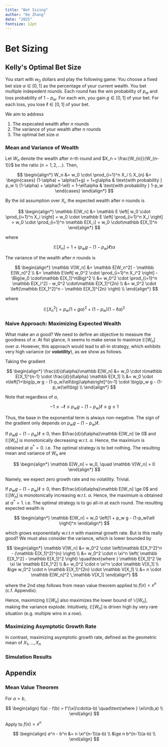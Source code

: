```yaml
---
title: "Bet Sizing"
author: "Ke Zhang"
date: "2025"
fontsize: 12pt
---
```


# Bet Sizing

## Kelly's Optimal Bet Size

You start with $w_0$ dollars and play the following game: You choose a fixed bet size $\alpha\in[0,1]$ as the percentage of your current wealth. You bet multiple indepedent rounds. Each round has the win probability of $p_w$ and loss probability of $1-p_w$. For each win, you gain $g\in[0,1]$ of your bet. For each loss, you lose $\ell\in[0,1]$ of your bet.

We aim to address

1. The expecated wealth after $n$ rounds
2. The variance of your wealth after $n$ rounds
3. The optimal bet size $\alpha$

### Mean and Variance of Wealth

Let $W_n$ denote the wealth after $n$-th round and $X_n = \frac{W_{n}}{W_{n-1}}$ be the ratio ($n=1,2,\dots$). Then,

$$
\begin{align*}
W_n &= w_0 \cdot \prod_{i=1}^n X_i \\
X_{n} &=
\begin{cases}
(1-\alpha) + \alpha(1+g) = 1+g\alpha       & \text{with probability } p_w \\
(1-\alpha) + \alpha(1-\ell) = 1-\ell\alpha & \text{with probability } 1-p_w
\end{cases}
\end{align*}
$$

By the iid assumption over $X_i$, the expected wealth after $n$ rounds is

$$
\begin{align*}
\mathbb E[W_n]
&= \mathbb E \left[ w_0 \cdot \prod_{i=1}^n X_i \right]
= w_0 \cdot \mathbb E \left[ \prod_{i=1}^n X_i \right]
= w_0 \cdot \prod_{i=1}^n \mathbb E[X_i]
= w_0 \cdot\mathbb E[X_1]^n
\end{align*}
$$

where

$$
\mathbb E[X_{n}] = 1+\big(p_w g - (1-p_w)\ell\big)\alpha
$$

The variance of the wealth after $n$ rounds is

$$
\begin{align*}
\mathbb V[W_n]
&= \mathbb E[W_n^2] - \mathbb E[W_n]^2 \\
&= \mathbb E\left[ w_0^2 \cdot \prod_{i=1}^n X_i^2 \right] - \Big(w_0 \cdot\mathbb E[X_1]^n\Big)^2 \\
&= w_0^2 \cdot \prod_{i=1}^n \mathbb E[X_i^2] - w_0^2 \cdot\mathbb E[X_1]^{2n} \\
&= w_0^2 \cdot \left(\mathbb E[X_1^2]^n - \mathbb E[X_1]^{2n} \right) \\
\end{align*}
$$

where

$$
\mathbb E[X_{n}^2] = p_w(1+g\alpha)^2 + (1-p_w)(1-\ell\alpha)^2
$$

### Naive Approach: Maximizing Expected Wealth

What make an $\alpha$ good? We need to define an objective to measure the goodness of $\alpha$. At fist glance, it seems to make sense to maximze $\mathbb E[W_n]$ over $\alpha$. However, this approach would lead to all-in strategy, which exhibits very high variance (or ***volatility***), as we show as follows.

Taking the gradient

$$
\begin{align*}
\frac{d}{d\alpha}\mathbb E[W_n]
&= w_0 \cdot n\mathbb E[X_1]^{n-1} \cdot \frac{d}{d\alpha} \mathbb E[X_1] \\
&= w_0 \cdot n\left[1+\big(p_w g - (1-p_w)\ell\big)\alpha\right]^{n-1} \cdot \big(p_w g - (1-p_w)\ell\big) \\
\end{align*}
$$

Note that regardless of $\alpha$,

$$
-1 \le -\ell \le p_w g - (1-p_w)\ell \le g \le 1
$$

Thus, the base in the exponential term is always non-negative. The sign of the gradient only depends on $p_w g - (1-p_w)\ell$.

If $p_w g - (1-p_w)\ell\le0$, then $\frac{d}{d\alpha}\mathbb E[W_n] \le 0$ and $\mathbb E[W_n]$ is monotonically decreasing w.r.t. $\alpha$. Hence, the maximium is obtained at $\alpha^* = 0$. i.e. The optimal strategy is to bet nothing. The resulting mean and variance of $W_n$ are

$$
\begin{align*}
\mathbb E[W_n] = w_0, \quad \mathbb V[W_n] = 0
\end{align*}
$$

Namely, we expect zero growth rate and no volatility. Trivial.

If $p_w g - (1-p_w)\ell\ge 0$, then $\frac{d}{d\alpha}\mathbb E[W_n] \ge 0$ and $\mathbb E[W_n]$ is monotonically increasing w.r.t. $\alpha$. Hence, the maximium is obtained at $\alpha^* = 1$. i.e. The optimal strategy is to go all-in at each round. The resulting expected wealth is

$$
\begin{align*}
\mathbb E[W_n] = w_0 \left[1 + p_w g - (1-p_w)\ell \right]^n
\end{align*}
$$

which grows exponentially w.r.t $n$ with maximal growth rate. But is this really good? We must also consider the variance, which is lower bounded by

$$
\begin{align*}
\mathbb V[W_n]
&= w_0^2 \cdot \left(\mathbb E[X_1^2]^n - (\mathbb E[X_1]^2)^{n} \right)
\\
&= w_0^2 \cdot n  \xi^n \left( \mathbb E[X_1^2] - \mathbb E[X_1]^2 \right)
\quad\text{where } \mathbb E[X_1]^2 \le \xi \le \mathbb E[X_1^2]
\\
&= w_0^2 \cdot n \xi^n \cdot \mathbb V[X_1]
\\
&\ge w_0^2 \cdot n \mathbb E[X_1]^{2n} \cdot \mathbb V[X_1]
\\
&= n \cdot \mathbb E[W_n]^2 \,\mathbb V[X_1]
\end{align*}
$$

where the 2nd step follows from mean value theorem applied to $f(x) = x^n$ (c.f. Appendix).

Hence, maximizing $\mathbb E[W_n]$ also maximizes the lower bound of $\mathbb V[W_n]$, making the variance explode. Intuitively, $\mathbb E[W_n]$ is driven high by very rare situation (e.g. multiple wins in a row).

### Maximizing Asymptotic Growth Rate

In contrast, maximizing asymptotic growth rate, defined as the geometric mean of $X_1,\dots,X_n$



### Simulation Results

## Appendix

### Mean Value Theorem

For $a>b$,

$$
\begin{align}
f(a) - f(b) = f'(\xi)\cdot(a-b) \quad\text{where } \xi\in(b,a) \\
\end{align}
$$

Apply to $f(x) = x^n$

$$
\begin{align}
a^n - b^n
&= n \xi^{n-1}(a-b) \\
&\ge n b^{n-1}(a-b) \\
\end{align}
$$